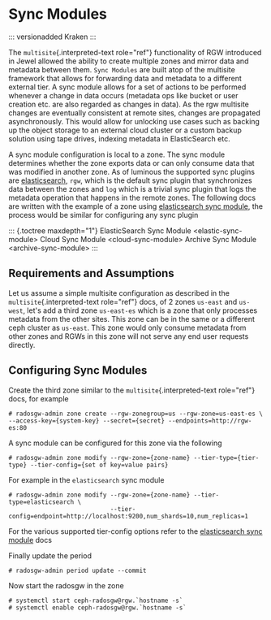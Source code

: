# Sync Modules

::: versionadded
Kraken
:::

The `multisite`{.interpreted-text role="ref"} functionality of RGW
introduced in Jewel allowed the ability to create multiple zones and
mirror data and metadata between them. `Sync Modules` are built atop of
the multisite framework that allows for forwarding data and metadata to
a different external tier. A sync module allows for a set of actions to
be performed whenever a change in data occurs (metadata ops like bucket
or user creation etc. are also regarded as changes in data). As the rgw
multisite changes are eventually consistent at remote sites, changes are
propagated asynchronously. This would allow for unlocking use cases such
as backing up the object storage to an external cloud cluster or a
custom backup solution using tape drives, indexing metadata in
ElasticSearch etc.

A sync module configuration is local to a zone. The sync module
determines whether the zone exports data or can only consume data that
was modified in another zone. As of luminous the supported sync plugins
are [elasticsearch](../elastic-sync-module), `rgw`, which is the default
sync plugin that synchronizes data between the zones and `log` which is
a trivial sync plugin that logs the metadata operation that happens in
the remote zones. The following docs are written with the example of a
zone using [elasticsearch sync module](../elastic-sync-module), the
process would be similar for configuring any sync plugin

::: {.toctree maxdepth="1"}
ElasticSearch Sync Module \<elastic-sync-module\> Cloud Sync Module
\<cloud-sync-module\> Archive Sync Module \<archive-sync-module\>
:::

## Requirements and Assumptions

Let us assume a simple multisite configuration as described in the
`multisite`{.interpreted-text role="ref"} docs, of 2 zones `us-east` and
`us-west`, let\'s add a third zone `us-east-es` which is a zone that
only processes metadata from the other sites. This zone can be in the
same or a different ceph cluster as `us-east`. This zone would only
consume metadata from other zones and RGWs in this zone will not serve
any end user requests directly.

## Configuring Sync Modules

Create the third zone similar to the `multisite`{.interpreted-text
role="ref"} docs, for example

    # radosgw-admin zone create --rgw-zonegroup=us --rgw-zone=us-east-es \
    --access-key={system-key} --secret={secret} --endpoints=http://rgw-es:80

A sync module can be configured for this zone via the following

    # radosgw-admin zone modify --rgw-zone={zone-name} --tier-type={tier-type} --tier-config={set of key=value pairs}

For example in the `elasticsearch` sync module

    # radosgw-admin zone modify --rgw-zone={zone-name} --tier-type=elasticsearch \
                                --tier-config=endpoint=http://localhost:9200,num_shards=10,num_replicas=1

For the various supported tier-config options refer to the
[elasticsearch sync module](../elastic-sync-module) docs

Finally update the period

    # radosgw-admin period update --commit

Now start the radosgw in the zone

    # systemctl start ceph-radosgw@rgw.`hostname -s`
    # systemctl enable ceph-radosgw@rgw.`hostname -s`
